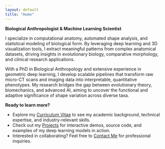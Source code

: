 ```yaml
---
layout: default
title: "Home"
---
```

**Biological Anthropologist & Machine Learning Scientist**

I specialize in computational anatomy, automated shape analysis, and statistical modeling of biological form. By leveraging deep learning and 3D visualization tools, I extract meaningful patterns from complex anatomical datasets, driving insights in evolutionary biology, comparative morphology, and clinical research applications.

With a PhD in Biological Anthropology and extensive experience in geometric deep learning, I develop scalable pipelines that transform raw micro-CT scans and imaging data into interpretable, quantitative phenotypes. My research bridges the gap between evolutionary theory, biomechanics, and advanced AI, aiming to uncover the functional and adaptive significance of shape variation across diverse taxa.

**Ready to learn more?**  
- Explore my [Curriculum Vitae](/cv/) to see my academic background, technical expertise, and industry-relevant skills.
- Check out my [Projects](/projects/) for interactive demos, source code, and examples of my deep learning models in action.
- Interested in collaborating? Feel free to [Contact Me](/contact/) for professional inquiries.
